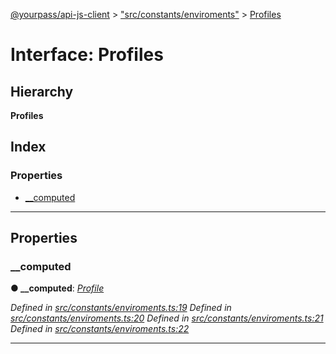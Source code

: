 [@yourpass/api-js-client](../README.md) > ["src/constants/enviroments"](../modules/_src_constants_enviroments_.md) > [Profiles](../interfaces/_src_constants_enviroments_.profiles.md)

# Interface: Profiles

## Hierarchy

**Profiles**

## Index

### Properties

* [__computed](_src_constants_enviroments_.profiles.md#__computed)

---

## Properties

<a id="__computed"></a>

###  __computed

**● __computed**: *[Profile](_src_constants_enviroments_.profile.md)*

*Defined in [src/constants/enviroments.ts:19](https://github.com/yourpass/yourpass-api-js-client/blob/4c01e04/src/constants/enviroments.ts#L19)*
*Defined in [src/constants/enviroments.ts:20](https://github.com/yourpass/yourpass-api-js-client/blob/4c01e04/src/constants/enviroments.ts#L20)*
*Defined in [src/constants/enviroments.ts:21](https://github.com/yourpass/yourpass-api-js-client/blob/4c01e04/src/constants/enviroments.ts#L21)*
*Defined in [src/constants/enviroments.ts:22](https://github.com/yourpass/yourpass-api-js-client/blob/4c01e04/src/constants/enviroments.ts#L22)*

___

